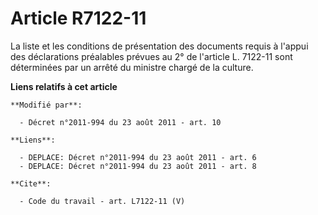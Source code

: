 # Article R7122-11

La liste et les conditions de présentation des documents requis à l'appui des déclarations préalables prévues au 2° de
l'article L. 7122-11 sont déterminées par un arrêté du ministre chargé de la culture.

**Liens relatifs à cet article**

	**Modifié par**:

	  - Décret n°2011-994 du 23 août 2011 - art. 10

	**Liens**:

	  - DEPLACE: Décret n°2011-994 du 23 août 2011 - art. 6
	  - DEPLACE: Décret n°2011-994 du 23 août 2011 - art. 8

	**Cite**:

	  - Code du travail - art. L7122-11 (V)
